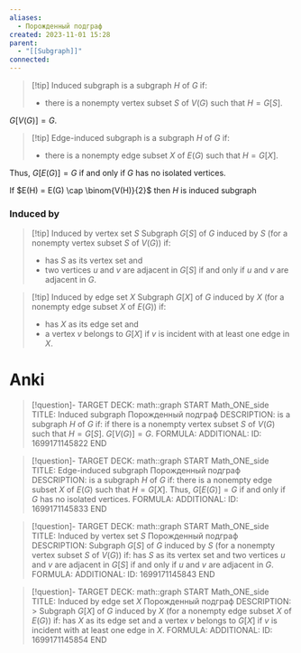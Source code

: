 ```yaml
---
aliases:
  - Порожденный подграф
created: 2023-11-01 15:28
parent:
  - "[[Subgraph]]"
connected:
---
```


> [!tip] Induced subgraph
is a subgraph $H$ of $G$ if: 
> - there is a nonempty vertex subset $S$ of $V(G)$ such that $H = G[S]$.

$G[V(G)] = G$. 

> [!tip] Edge-induced subgraph
> is a subgraph $H$ of $G$ if:
> - there is a nonempty  edge subset $X$ of $E(G)$ such that $H = G[X]$. 

Thus, $G[E(G)] = G$ if and only if $G$ has no isolated vertices.

If  $E(H) = E(G) \cap \binom{V(H)}{2}$ then $H$ is induced subgraph
### Induced by
> [!tip] Induced by vertex set $S$
> Subgraph $G[S]$ of $G$ induced by $S$ (for a nonempty  vertex subset $S$ of $V(G)$) if:
> - has $S$ as its vertex set and
> - two vertices $u$ and $v$ are adjacent in $G[S]$ if and only if $u$ and $v$ are adjacent in $G$.

> [!tip] Induced by edge set $X$
> Subgraph $G[X]$ of $G$ induced by $X$ (for a nonempty  edge subset $X$ of $E{} (G)$) if:
> - has $X$ as its edge set and
> - a vertex $v$ belongs to $G[X]$ if $v$ is incident with at least one edge in $X$. 

# Anki
> [!question]-
TARGET DECK: math::graph
START
Math_ONE_side
TITLE: Induced subgraph
Порожденный подграф
DESCRIPTION: is a subgraph $H$ of $G$ if: 
if there is a nonempty vertex subset $S$ of $V(G)$ such that $H = G[S]$.
$G[V(G)] = G$. 
FORMULA: 
ADDITIONAL:
ID: 1699171145822
END

> [!question]-
TARGET DECK: math::graph
START
Math_ONE_side
TITLE: Edge-induced subgraph
Порожденный подграф
DESCRIPTION: is a subgraph $H$ of $G$ if:
there is a nonempty  edge subset $X$ of $E(G)$ such that $H = G[X]$. 
Thus, $G[E(G)] = G$ if and only if $G$ has no isolated vertices.
FORMULA: 
ADDITIONAL:
ID: 1699171145833
END

> [!question]-
TARGET DECK: math::graph
START
Math_ONE_side
TITLE: Induced by vertex set $S$
Порожденный подграф
DESCRIPTION: Subgraph $G[S]$ of $G$ induced by $S$ (for a nonempty  vertex subset $S$ of $V(G)$) if:
 has $S$ as its vertex set and
 two vertices $u$ and $v$ are adjacent in $G[S]$ if and only if $u$ and $v$ are adjacent in $G$.
FORMULA: 
ADDITIONAL:
ID: 1699171145843
END

> [!question]-
TARGET DECK: math::graph
START
Math_ONE_side
TITLE: Induced by edge set $X$
Порожденный подграф
DESCRIPTION: > Subgraph $G[X]$ of $G$ induced by $X$ (for a nonempty  edge subset $X$ of $E{} (G)$) if:
 has $X$ as its edge set and
 a vertex $v$ belongs to $G[X]$ if $v$ is incident with at least one edge in $X$. 
FORMULA: 
ADDITIONAL:
ID: 1699171145854
END










